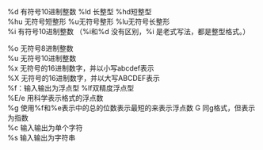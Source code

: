 %d 有符号10进制整数 %ld 长整型 %hd短整型                                                                                                                                                                                                                                                                                                                                                                                                                                                                                                               
%hu 无符号短整形 %u无符号整形 %lu无符号长整形                                                                                                                                                                                                                                                                                                                                                                                                                                                                                                              
 %i 有符号10进制整数 （%i和%d 没有区别，%i 是老式写法，都是整型格式。）                                                                                                                                                                                                                                                                                                                                                                                                                                                                                                              
                                                                                                                                                                                                                                                                                                                                                                                                                                                                                                              
                                                                                                                                                                                                                                                                                                                                                                                                                                                                                                              
%o 无符号8进制整数                                                                                                                                                                                                                                                                                                                                                                                                                                                                                                              
%u 无符号10进制整数                                                                                                                                                                                                                                                                                                                                                                                                                                                                                                              
%x 无符号的16进制数字，并以小写abcdef表示                                                                                                                                                                                                                                                                                                                                                                                                                                                                                                              
%X 无符号的16进制数字，并以大写ABCDEF表示                                                                                                                                                                                                                                                                                                                                                                                                                                                                                                              
%f：输入输出为浮点型 %lf双精度浮点型                                                                                                                                                                                                                                                                                                                                                                                                                                                                                                              
%E/e 用科学表示格式的浮点数                                                                                                                                                                                                                                                                                                                                                                                                                                                                                                              
%g 使用%f和%e表示中的总的位数表示最短的来表示浮点数 G 同g格式，但表示为指数                                                                                                                                                                                                                                                                                                                                                                                                                                                                                                              
%c 输入输出为单个字符                                                                                                                                                                                                                                                                                                                                                                                                                                                                                                              
%s 输入输出为字符串                                                                                                                                                                                                                                                                                                                                                                                                                                                                                                              